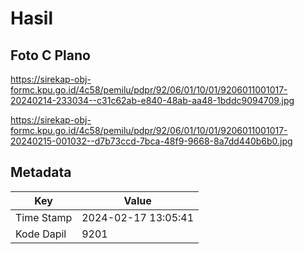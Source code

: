 # Hasil

## Foto C Plano

https://sirekap-obj-formc.kpu.go.id/4c58/pemilu/pdpr/92/06/01/10/01/9206011001017-20240214-233034--c31c62ab-e840-48ab-aa48-1bddc9094709.jpg

https://sirekap-obj-formc.kpu.go.id/4c58/pemilu/pdpr/92/06/01/10/01/9206011001017-20240215-001032--d7b73ccd-7bca-48f9-9668-8a7dd440b6b0.jpg


## Metadata

| Key        | Value               |
| ---------- | ------------------- |
| Time Stamp | 2024-02-17 13:05:41 |
| Kode Dapil | 9201                |



